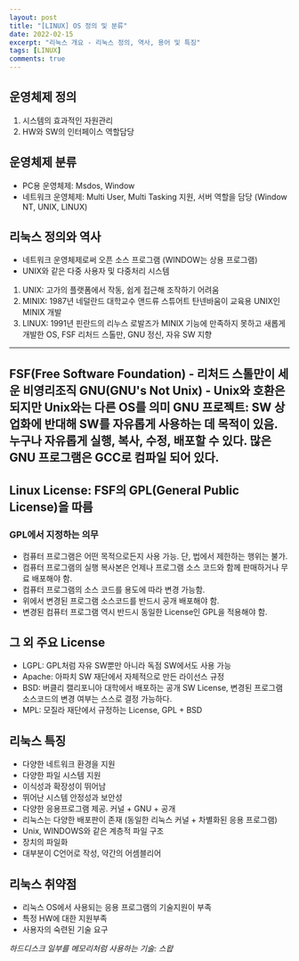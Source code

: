 ```yaml
---
layout: post
title: "[LINUX] OS 정의 및 분류"
date: 2022-02-15
excerpt: "리눅스 개요 - 리눅스 정의, 역사, 용어 및 특징"
tags: [LINUX]
comments: true
---
```


## 운영체제 정의
1. 시스템의 효과적인 자원관리
2. HW와 SW의 인터페이스 역할담당

## 운영체제 분류
* PC용 운영체제: Msdos, Window
* 네트워크 운영체제: Multi User, Multi Tasking 지원, 서버 역할을 담당 (Window NT, UNIX, LINUX)

## 리눅스 정의와 역사
* 네트워크 운영체제로써 오픈 소스 프로그램 (WINDOW는 상용 프로그램)
* UNIX와 같은 다중 사용자 및 다중처리 시스템

1. UNIX: 고가의 플랫폼에서 작동, 쉽게 접근해 조작하기 어려움
2. MINIX: 1987년 네덜란드 대학교수 앤드류 스튜어트 탄넨바움이 교육용 UNIX인 MINIX 개발
3. LINUX: 1991년 핀란드의 리누스 로발즈가 MINIX 기능에 만족하지 못하고 새롭게 개발한 OS, FSF 리처드 스톨만, GNU 정신, 자유 SW 지향

---
FSF(Free Software Foundation) - 리처드 스톨만이 세운 비영리조직
GNU(GNU's Not Unix) - Unix와 호환은 되지만 Unix와는 다른 OS를 의미
GNU 프로젝트: SW 상업화에 반대해 SW를 자유롭게 사용하는 데 목적이 있음. 누구나 자유롭게 실행, 복사, 수정, 배포할 수 있다. 많은 GNU 프로그램은 GCC로 컴파일 되어 있다.
---

## Linux License: FSF의 GPL(General Public License)을 따름
### GPL에서 지정하는 의무
- 컴퓨터 프로그램은 어떤 목적으로든지 사용 가능. 단, 법에서 제한하는 행위는 불가.
- 컴퓨터 프로그램의 실행 복사본은 언제나 프로그램 소스 코드와 함께 판매하거나 무료 배포해야 함.
- 컴퓨터 프로그램의 소스 코드를 용도에 따라 변경 가능함.
- 위에서 변경된 프로그램 소스코드를 반드시 공개 배포해야 함.
- 변경된 컴퓨터 프로그램 역시 반드시 동일한 License인 GPL을 적용해야 함.

## 그 외 주요 License
* LGPL: GPL처럼 자유 SW뿐만 아니라 독점 SW에서도 사용 가능
* Apache: 아파치 SW 재단에서 자체적으로 만든 라이선스 규정
* BSD: 버클리 캘리포니아 대학에서 배포하는 공개 SW License, 변경된 프로그램 소스코드의 변경 여부는 스스로 결정 가능하다.
* MPL: 모질라 재단에서 규정하는 License, GPL + BSD

## 리눅스 특징
* 다양한 네트워크 환경을 지원
* 다양한 파일 시스템 지원
* 이식성과 확장성이 뛰어남
* 뛰어난 시스템 안정성과 보안성
* 다양한 응용프로그램 제공. 커널 + GNU + 공개
* 리눅스는 다양한 배포판이 존재 (동일한 리눅스 커널 + 차별화된 응용 프로그램)
* Unix, WINDOWS와 같은 계층적 파일 구조
* 장치의 파일화
* 대부분이 C언어로 작성, 약간의 어셈블리어

## 리눅스 취약점
* 리눅스 OS에서 사용되는 응용 프로그램의 기술지원이 부족
* 특정 HW에 대한 지원부족
* 사용자의 숙련된 기술 요구

_하드디스크 일부를 메모리처럼 사용하는 기술: 스왑_